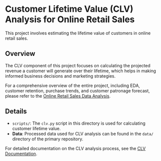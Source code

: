 # Customer Lifetime Value (CLV) Analysis for Online Retail Sales

This project involves estimating the lifetime value of customers in online retail sales.

## Overview

The CLV component of this project focuses on calculating the projected revenue a customer will generate over their lifetime, which helps in making informed business decisions and marketing strategies.

For a comprehensive overview of the entire project, including EDA, customer retention, purchase trends, and customer patronage forecast, please refer to the [Online Retail Sales Data Analysis](https://github.com/multi-focus-projects/online-retail-sales-data-analysis).

## Details

- `scripts/`: The `clv.py` script in this directory is used for calculating customer lifetime value.
- **Data**: Processed data used for CLV analysis can be found in the `data/` directory of the primary repository.

For detailed documentation on the CLV analysis process, see the [CLV Documentation](https://github.com/multi-focus-projects/online-retail-sales-data-analysis/blob/main/docs/customer-lifetime-value.md).
